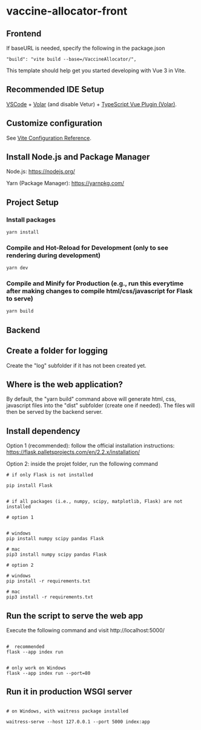 # vaccine-allocator-front

## Frontend

If baseURL is needed, specify the following in the package.json

```
"build": "vite build --base=/VaccineAllocator/",

```


This template should help get you started developing with Vue 3 in Vite.

## Recommended IDE Setup

[VSCode](https://code.visualstudio.com/) + [Volar](https://marketplace.visualstudio.com/items?itemName=johnsoncodehk.volar) (and disable Vetur) + [TypeScript Vue Plugin (Volar)](https://marketplace.visualstudio.com/items?itemName=johnsoncodehk.vscode-typescript-vue-plugin).

## Customize configuration

See [Vite Configuration Reference](https://vitejs.dev/config/).



## Install Node.js and Package Manager

Node.js: https://nodejs.org/

Yarn (Package Manager): https://yarnpkg.com/


## Project Setup

### Install packages

```sh
yarn install
```

### Compile and Hot-Reload for Development (only to see rendering during development)

```sh
yarn dev
```

### Compile and Minify for Production (e.g., run this everytime after making changes to compile html/css/javascript for Flask to serve)

```sh
yarn build
```

## Backend

## Create a folder for logging

Create the "log" subfolder if it has not been created yet.

## Where is the web application?

By default, the "yarn build" command above will generate html, css, javascript files into the "dist"  subfolder (create one if needed). The files will then be served by the backend server.

## Install dependency

Option 1 (recommended): follow the official installation instructions: https://flask.palletsprojects.com/en/2.2.x/installation/


Option 2: inside the projet folder, run the following command

```
# if only Flask is not installed

pip install Flask


# if all packages (i.e., numpy, scipy, matplotlib, Flask) are not installed

# option 1


# windows
pip install numpy scipy pandas Flask

# mac
pip3 install numpy scipy pandas Flask

# option 2 

# windows
pip install -r requirements.txt

# mac
pip3 install -r requirements.txt

```

## Run the script to serve the web app

Execute the following command and visit http://localhost:5000/

```

#  recommended
flask --app index run


# only work on Windows
flask --app index run --port=80

```

## Run it in production WSGI server

```

# on Windows, with waitress package installed

waitress-serve --host 127.0.0.1 --port 5000 index:app

```
